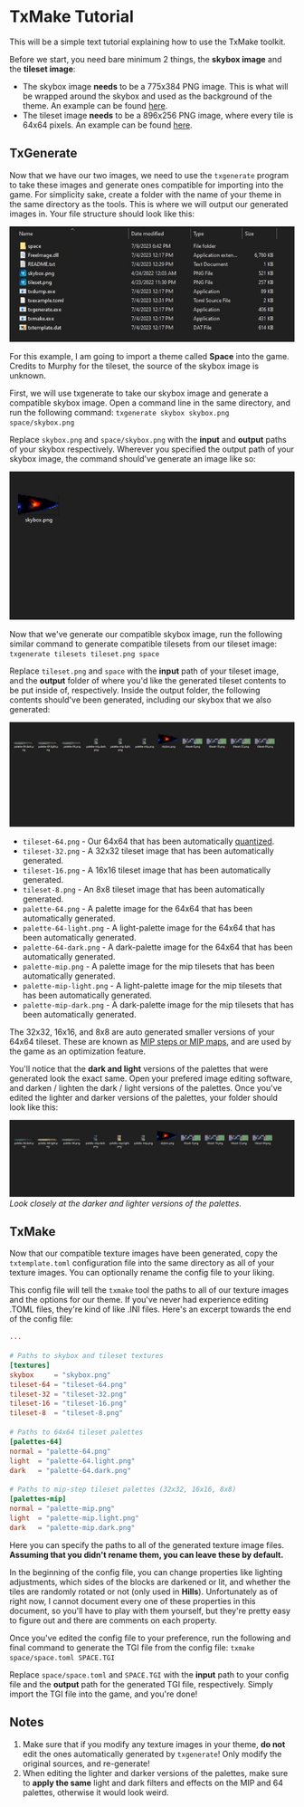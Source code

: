 # TxMake Tutorial

This will be a simple text tutorial explaining how to use the TxMake toolkit.

Before we start, you need bare minimum 2 things, the **skybox image** and the **tileset image**:

-   The skybox image **needs** to be a 775x384 PNG image. This is what will be wrapped around the skybox and used as the background of the theme. An example can be found [here](/.github/skybox.png).
-   The tileset image **needs** to be a 896x256 PNG image, where every tile is 64x64 pixels. An example can be found [here](/.github/tileset.png).

## TxGenerate

Now that we have our two images, we need to use the `txgenerate` program to take these images and generate ones compatible for importing into the game. For simplicity sake, create a folder with the name of your theme in the same directory as the tools. This is where we will output our generated images in. Your file structure should look like this:

![Screenshot 1](/.github/screenshot-1.jpg?raw=true)

For this example, I am going to import a theme called **Space** into the game. Credits to Murphy for the tileset, the source of the skybox image is unknown.

First, we will use txgenerate to take our skybox image and generate a compatible skybox image. Open a command line in the same directory, and run the following command:
`txgenerate skybox skybox.png space/skybox.png`

Replace `skybox.png` and `space/skybox.png` with the **input** and **output** paths of your skybox respectively. Wherever you specified the output path of your skybox image, the command should've generate an image like so:

![Screenshot 2](/.github/screenshot-2.jpg?raw=true)

Now that we've generate our compatible skybox image, run the following similar command to generate compatible tilesets from our tileset image:
`txgenerate tilesets tileset.png space`

Replace `tileset.png` and `space` with the **input** path of your tileset image, and the **output** folder of where you'd like the generated tileset contents to be put inside of, respectively. Inside the output folder, the following contents should've been generated, including our skybox that we also generated:

![Screenshot 3](/.github/screenshot-3.jpg?raw=true)

-   `tileset-64.png` - Our 64x64 that has been automatically [quantized]().
-   `tileset-32.png` - A 32x32 tileset image that has been automatically generated.
-   `tileset-16.png` - A 16x16 tileset image that has been automatically generated.
-   `tileset-8.png` - An 8x8 tileset image that has been automatically generated.
-   `palette-64.png` - A palette image for the 64x64 that has been automatically generated.
-   `palette-64-light.png` - A light-palette image for the 64x64 that has been automatically generated.
-   `palette-64-dark.png` - A dark-palette image for the 64x64 that has been automatically generated.
-   `palette-mip.png` - A palette image for the mip tilesets that has been automatically generated.
-   `palette-mip-light.png` - A light-palette image for the mip tilesets that has been automatically generated.
-   `palette-mip-dark.png` - A dark-palette image for the mip tilesets that has been automatically generated.

The 32x32, 16x16, and 8x8 are auto generated smaller versions of your 64x64 tileset. These are known as [MIP steps or MIP maps](https://en.wikipedia.org/wiki/Mipmap), and are used by the game as an optimization feature.

You'll notice that the **dark and light** versions of the palettes that were generated look the exact same. Open your prefered image editing software, and darken / lighten the dark / light versions of the palettes. Once you've edited the lighter and darker versions of the palettes, your folder should look like this:

![Screenshot 4](/.github/screenshot-4.jpg?raw=true)
_Look closely at the darker and lighter versions of the palettes._

## TxMake

Now that our compatible texture images have been generated, copy the `txtemplate.toml` configuration file into the same directory as all of your texture images. You can optionally rename the config file to your liking.

This config file will tell the `txmake` tool the paths to all of our texture images and the options for our theme. If you've never had experience editing .TOML files, they're kind of like .INI files. Here's an excerpt towards the end of the config file:

```toml
...

# Paths to skybox and tileset textures
[textures]
skybox     = "skybox.png"
tileset-64 = "tileset-64.png"
tileset-32 = "tileset-32.png"
tileset-16 = "tileset-16.png"
tileset-8  = "tileset-8.png"

# Paths to 64x64 tileset palettes
[palettes-64]
normal = "palette-64.png"
light  = "palette-64.light.png"
dark   = "palette-64.dark.png"

# Paths to mip-step tileset palettes (32x32, 16x16, 8x8)
[palettes-mip]
normal = "palette-mip.png"
light  = "palette-mip.light.png"
dark   = "palette-mip.dark.png"
```

Here you can specify the paths to all of the generated texture image files. **Assuming that you didn't rename them, you can leave these by default.**

In the beginning of the config file, you can change properties like lighting adjustments, which sides of the blocks are darkened or lit, and whether the tiles are randomly rotated or not (only used in **Hills**). Unfortunately as of right now, I cannot document every one of these properties in this document, so you'll have to play with them yourself, but they're pretty easy to figure out and there are comments on each property.

Once you've edited the config file to your preference, run the following and final command to generate the TGI file from the config file:
`txmake space/space.toml SPACE.TGI`

Replace `space/space.toml` and `SPACE.TGI` with the **input** path to your config file and the **output** path for the generated TGI file, respectively. Simply import the TGI file into the game, and you're done!

## Notes

1. Make sure that if you modify any texture images in your theme, **do not** edit the ones automatically generated by `txgenerate`! Only modify the original sources, and re-generate!
2. When editing the lighter and darker versions of the palettes, make sure to **apply the same** light and dark filters and effects on the MIP and 64 palettes, otherwise it would look weird.

